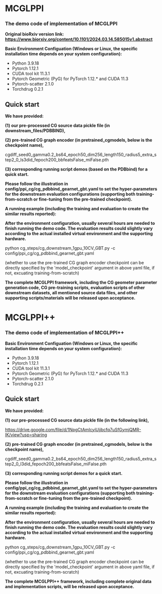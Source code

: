 # MCGLPPI
### The demo code of implementation of MCGLPPI

__Original bioRxiv version link: https://www.biorxiv.org/content/10.1101/2024.03.14.585015v1.abstract__

__Basic Environment Configuation (Windows or Linux, the specific installation time depends on your system configuration):__
* Python 3.9.18
* Pytorch 1.12.1
* CUDA tool kit 11.3.1
* Pytorch Geometric (PyG) for PyTorch 1.12.* and CUDA 11.3
* Pytorch-scatter 2.1.0
* Torchdrug 0.2.1

## Quick start ##

__We have provided:__ 

__(1) our pre-processed CG source data pickle file (in downstream_files/PDBBIND),__

__(2) pre-trained CG graph encoder (in pretrained_cgmodels, below is the checkpoint name),__

cgdiff_seed0_gamma0.2_bs64_epoch50_dim256_length150_radius5_extra_step2_0_ls3did_fepoch200_bbfeatsFalse_miFalse.pth

__(3) corresponding running script demos (based on the PDBbind) for a quick start.__ 

__Please follow the illustration in config/ppi_cg/cg_pdbbind_gearnet_gbt.yaml to set the hyper-parameters for the downstream evaluation configurations (supporting both training-from-scratch or fine-tuning from the pre-trained checkpoint).__

__A running example (including the training and evaluation to create the similar results reported):__

__After the environment configuration, usually several hours are needed to finish running the demo code. The evaluation results could slightly vary according to the actual installed virtual environment and the supporting hardware.__

python cg_steps/cg_downstream_1gpu_10CV_GBT.py -c config/ppi_cg/cg_pdbbind_gearnet_gbt.yaml  

(whether to use the pre-trained CG graph encoder checkpoint can be directly specified by the 'model_checkpoint' argument in above yaml file, if not, excuating training-from-scratch)

__The complete MCGLPPI framework, including the CG geometer parameter generation code, CG pre-training scripts, evaluation scripts of other downstream datasets, all mentioned source data files, and other supporting scripts/materials will be released upon acceptance.__

# MCGLPPI++
### The demo code of implementation of MCGLPPI++

__Basic Environment Configuation (Windows or Linux, the specific installation time depends on your system configuration):__
* Python 3.9.18
* Pytorch 1.12.1
* CUDA tool kit 11.3.1
* Pytorch Geometric (PyG) for PyTorch 1.12.* and CUDA 11.3
* Pytorch-scatter 2.1.0
* Torchdrug 0.2.1

## Quick start ##

__We have provided:__

__(1) our pre-processed CG source data pickle file (in the following link),__

https://drive.google.com/file/d/1NpgCtAmIcyiUjjbcfq7uSfGymjQMR-IK/view?usp=sharing

__(2) pre-trained CG graph encoder (in pretrained_cgmodels, below is the checkpoint name),__

cgdiff_seed0_gamma0.2_bs64_epoch50_dim256_length150_radius5_extra_step2_0_l3did_fepoch200_bbfeatsFalse_miFalse.pth

__(3) corresponding running script demos for a quick start.__ 

__Please follow the illustration in config/ppi_cg/cg_pdbbind_gearnet_gbt.yaml to set the hyper-parameters for the downstream evaluation configurations (supporting both training-from-scratch or fine-tuning from the pre-trained checkpoint).__

__A running example (including the training and evaluation to create the similar results reported):__

__After the environment configuration, usually several hours are needed to finish running the demo code. The evaluation results could slightly vary according to the actual installed virtual environment and the supporting hardware.__

python cg_steps/cg_downstream_1gpu_10CV_GBT.py -c config/ppi_cg/cg_pdbbind_gearnet_gbt.yaml  

(whether to use the pre-trained CG graph encoder checkpoint can be directly specified by the 'model_checkpoint' argument in above yaml file, if not, excuating training-from-scratch)

__The complete MCGLPPI++ framework, including complete original data and implementation scripts, will be released upon acceptance.__



